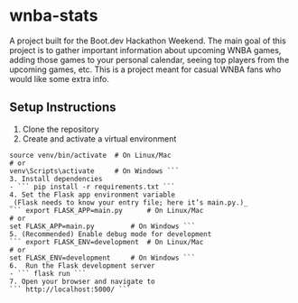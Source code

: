 # wnba-stats
A project built for the Boot.dev Hackathon Weekend. The main goal of this project is to gather important information about upcoming WNBA games, adding those games to your personal calendar, seeing top players from the upcoming games, etc. This is a project meant for casual WNBA fans who would like some extra info. 

## Setup Instructions
1. Clone the repository
2. Create and activate a virtual environment
  ``` python3 -m venv venv
  source venv/bin/activate  # On Linux/Mac
  # or
  venv\Scripts\activate     # On Windows ```
3. Install dependencies
  - ``` pip install -r requirements.txt ```
4. Set the Flask app environment variable
_(Flask needs to know your entry file; here it’s main.py.)_
  ``` export FLASK_APP=main.py      # On Linux/Mac
# or
set FLASK_APP=main.py         # On Windows ```
5. (Recommended) Enable debug mode for development
  ``` export FLASK_ENV=development  # On Linux/Mac
# or
set FLASK_ENV=development     # On Windows ```
6.  Run the Flask development server
  - ``` flask run ```
7. Open your browser and navigate to
``` http://localhost:5000/ ``` 



